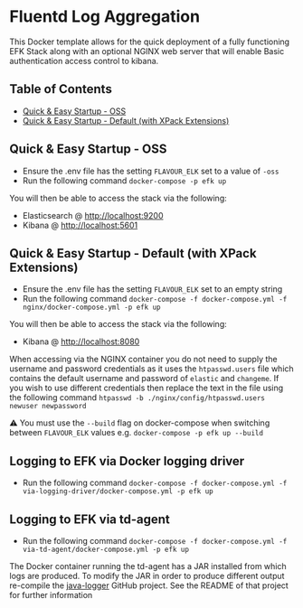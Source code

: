 # Fluentd Log Aggregation

This Docker template allows for the quick deployment of a fully functioning EFK Stack along with an optional NGINX web server 
that will enable Basic authentication access control to kibana.

## Table of Contents

<!-- toc -->

- [Quick & Easy Startup - OSS](#quick--easy-startup---oss)
- [Quick & Easy Startup - Default (with XPack Extensions)](#quick--easy-startup---default-with-xpack-extensions)

<!-- tocstop -->

## Quick & Easy Startup - OSS

- Ensure the .env file has the setting `FLAVOUR_ELK` set to a value of `-oss`
- Run the following command `docker-compose -p efk up`

You will then be able to access the stack via the following:
- Elasticsearch @ [http://localhost:9200](http://localhost:9200)
- Kibana @ [http://localhost:5601](http://localhost:5601)

## Quick & Easy Startup - Default (with XPack Extensions)

- Ensure the .env file has the setting `FLAVOUR_ELK` set to an empty string
- Run the following command `docker-compose -f docker-compose.yml -f nginx/docker-compose.yml -p efk up`

You will then be able to access the stack via the following:
- Kibana @ [http://localhost:8080](http://localhost:8080)

When accessing via the NGINX container you do not need to supply the username and password credentials as it uses the 
`htpasswd.users` file which contains the default username and password of `elastic` and `changeme`. If you wish to use
different credentials then replace the text in the file using the following command `htpasswd -b ./nginx/config/htpasswd.users newuser newpassword`

:warning: You must use the `--build` flag on docker-compose when switching between `FLAVOUR_ELK` values e.g.
`docker-compose -p efk up --build`

## Logging to EFK via Docker logging driver

- Run the following command `docker-compose -f docker-compose.yml -f via-logging-driver/docker-compose.yml -p efk up`

## Logging to EFK via td-agent

- Run the following command `docker-compose -f docker-compose.yml -f via-td-agent/docker-compose.yml -p efk up`

The Docker container running the td-agent has a JAR installed from which logs are produced. To modify the JAR in order
to produce different output re-compile the [java-logger](https://github.com/DeploymentKing/java-logger) GitHub project.
See the README of that project for further information
